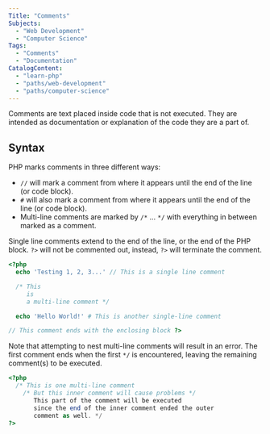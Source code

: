 ```yaml
---
Title: "Comments"
Subjects:
  - "Web Development"
  - "Computer Science"
Tags: 
  - "Comments"
  - "Documentation"
CatalogContent:
  - "learn-php"
  - "paths/web-development"
  - "paths/computer-science"
---
```


Comments are text placed inside code that is not executed. They are intended as documentation or explanation of the code they are a part of.

## Syntax

PHP marks comments in three different ways:

- `//` will mark a comment from where it appears until the end of the line (or code block).
- `#` will also mark a comment from where it appears until the end of the line (or code block).
- Multi-line comments are marked by `/*` ... `*/` with everything in between marked as a comment.

Single line comments extend to the end of the line, or the end of the PHP block. 
`?>` will not be commented out, instead, `?>` will terminate the comment.

```php
<?php
  echo 'Testing 1, 2, 3...' // This is a single line comment

  /* This
     is
     a multi-line comment */

  echo 'Hello World!' # This is another single-line comment

// This comment ends with the enclosing block ?>
```

Note that attempting to nest multi-line comments will result in an error. The first comment ends when the first `*/` is encountered,
leaving the remaining comment(s) to be executed.

```php
<?php
  /* This is one multi-line comment
    /* But this inner comment will cause problems */
       This part of the comment will be executed
       since the end of the inner comment ended the outer
       comment as well. */
?>
```
